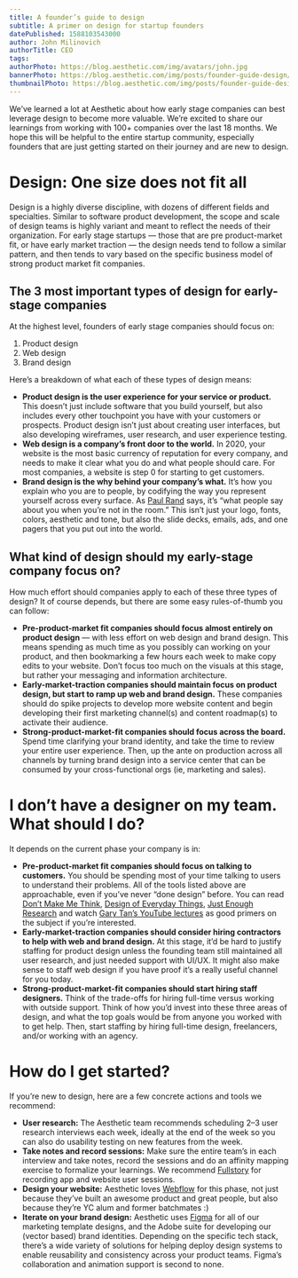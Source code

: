 ```yaml
---
title: A founder’s guide to design
subtitle: A primer on design for startup founders
datePublished: 1588103543000
author: John Milinovich
authorTitle: CEO
tags:
authorPhoto: https://blog.aesthetic.com/img/avatars/john.jpg
bannerPhoto: https://blog.aesthetic.com/img/posts/founder-guide-design/00-header.png
thumbnailPhoto: https://blog.aesthetic.com/img/posts/founder-guide-design/00-header.png
---
```


We’ve learned a lot at Aesthetic about how early stage companies can best leverage design to become more valuable. We’re excited to share our learnings from working with 100+ companies over the last 18 months. We hope this will be helpful to the entire startup community, especially founders that are just getting started on their journey and are new to design.

# Design: One size does not fit all
Design is a highly diverse discipline, with dozens of different fields and specialties. Similar to software product development, the scope and scale of design teams is highly variant and meant to reflect the needs of their organization. For early stage startups — those that are pre product-market fit, or have early market traction — the design needs tend to follow a similar pattern, and then tends to vary based on the specific business model of strong product market fit companies.

## The 3 most important types of design for early-stage companies
At the highest level, founders of early stage companies should focus on:

1. Product design
2. Web design
3. Brand design

Here’s a breakdown of what each of these types of design means:
  - **Product design is the user experience for your service or product.** This doesn’t just include software that you build yourself, but also includes every other touchpoint you have with your customers or prospects. Product design isn’t just about creating user interfaces, but also developing wireframes, user research, and user experience testing.
 -  **Web design is a company’s front door to the world.** In 2020, your website is the most basic currency of reputation for every company, and needs to make it clear what you do and what people should care. For most companies, a website is step 0 for starting to get customers.
 -  **Brand design is the why behind your company’s what.** It’s how you explain who you are to people, by codifying the way you represent yourself across every surface. As [Paul Rand](https://en.wikipedia.org/wiki/Paul_Rand) says, it’s “what people say about you when you’re not in the room.” This isn’t just your logo, fonts, colors, aesthetic and tone, but also the slide decks, emails, ads, and one pagers that you put out into the world.

## What kind of design should my early-stage company focus on?
How much effort should companies apply to each of these three types of design? It of course depends, but there are some easy rules-of-thumb you can follow:
 -  **Pre-product-market fit companies should focus almost entirely on product design** — with less effort on web design and brand design. This means spending as much time as you possibly can working on your product, and then bookmarking a few hours each week to make copy edits to your website. Don’t focus too much on the visuals at this stage, but rather your messaging and information architecture.
 -  **Early-market-traction companies should maintain focus on product design, but start to ramp up web and brand design.** These companies should do spike projects to develop more website content and begin developing their first marketing channel(s) and content roadmap(s) to activate their audience.
 -  **Strong-product-market-fit companies should focus across the board.** Spend time clarifying your brand identity, and take the time to review your entire user experience. Then, up the ante on production across all channels by turning brand design into a service center that can be consumed by your cross-functional orgs (ie, marketing and sales).

# I don’t have a designer on my team. What should I do?
It depends on the current phase your company is in:
 -  **Pre-product-market fit companies should focus on talking to customers.** You should be spending most of your time talking to users to understand their problems. All of the tools listed above are approachable, even if you’ve never “done design” before. You can read [Don’t Make Me Think](https://www.amazon.com/Dont-Make-Think-Revisited-Usability/dp/0321965515), [Design of Everyday Things](https://www.amazon.com/Design-Everyday-Things-Revised-Expanded/dp/B07L5Y9HND/ref=sr_1_1?crid=260ZQHLO710HE&keywords=design+of+everyday+things&qid=1578340207&s=books&sprefix=design+of+%2Cstripbooks%2C270&sr=1-1), [Just Enough Research](https://abookapart.com/products/just-enough-research) and watch [Gary Tan’s YouTube lectures](https://www.youtube.com/watch?v=9urYWGx2uNk) as good primers on the subject if you’re interested.
 -  **Early-market-traction companies should consider hiring contractors to help with web and brand design.** At this stage, it’d be hard to justify staffing for product design unless the founding team still maintained all user research, and just needed support with UI/UX. It might also make sense to staff web design if you have proof it’s a really useful channel for you today.
 -  **Strong-product-market-fit companies should start hiring staff designers.** Think of the trade-offs for hiring full-time versus working with outside support. Think of how you’d invest into these three areas of design, and what the top goals would be from anyone you worked with to get help. Then, start staffing by hiring full-time design, freelancers, and/or working with an agency.

# How do I get started?
If you’re new to design, here are a few concrete actions and tools we recommend:
 -  **User research:** The Aesthetic team recommends scheduling 2–3 user research interviews each week, ideally at the end of the week so you can also do usability testing on new features from the week.
  -  **Take notes and record sessions:** Make sure the entire team’s in each interview and take notes, record the sessions and do an affinity mapping exercise to formalize your learnings. We recommend [Fullstory](http://fullstory.com/) for recording app and website user sessions.
 -  **Design your website:** Aesthetic loves [Webflow](http://webflow.com/) for this phase, not just because they’ve built an awesome product and great people, but also because they’re YC alum and former batchmates :)
 -  **Iterate on your brand design:** Aesthetic uses [Figma](http://figma.com/) for all of our marketing template designs, and the Adobe suite for developing our (vector based) brand identities. Depending on the specific tech stack, there’s a wide variety of solutions for helping deploy design systems to enable reusability and consistency across your product teams. Figma’s collaboration and animation support is second to none.